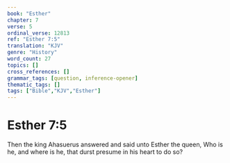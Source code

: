 ```yaml
---
book: "Esther"
chapter: 7
verse: 5
ordinal_verse: 12813
ref: "Esther 7:5"
translation: "KJV"
genre: "History"
word_count: 27
topics: []
cross_references: []
grammar_tags: [question, inference-opener]
thematic_tags: []
tags: ["Bible","KJV","Esther"]
---
```


# Esther 7:5

Then the king Ahasuerus answered and said unto Esther the queen, Who is he, and where is he, that durst presume in his heart to do so?
